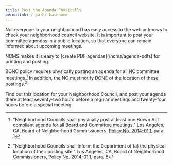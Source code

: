 ```yaml
---
title: Post the Agenda Physically
permalink: /:path/:basename
---
```


Not everyone
in your neighborhood
has easy access
to the web
or knows to check
your neighborhood council website.
It is important to post
your committee agendas
in a public location,
so that everyone
can remain informed
about upcoming meetings.

<aside class="callout" role="complementary" markdown="1">
NCMS makes
it is easy
to [create PDF agendas](/ncms/agenda-pdfs)
for printing and posting.
</aside>

BONC policy requires
physically posting an agenda
for all NC committee meetings.[^bonc2014011]
In addition,
the NC must notify DONE
of the location
of these postings.[^postinglocation]

Find out this location
for your Neighborhood Council,
and post your agenda there
at least seventy-two hours
before a regular meetings
and twenty-four hours
before a special meeting.

[^bonc2014011]:
      "Neighborhood Councils shall
      physically post
      at least one
      Brown Act compliant agenda
      for all Board and Committee meetings."
      Los Angeles, CA,
      Board of Neighborhood Commissioners,
      [Policy No. 2014-01.1,](https://empowerla.org/wp-content/uploads/2012/03/NC-AGENDA-POSTING-REQUIREMENTS_2014-01.1_revised-08-18-14.pdf)
      para. 1

[^postinglocation]:
      "Neighborhood Councils shall inform the Department
      of (a) the physical location
      of their posting site."
      Los Angeles, CA,
      Board of Neighborhood Commissioners,
      [Policy No. 2014-01.1,](https://empowerla.org/wp-content/uploads/2012/03/NC-AGENDA-POSTING-REQUIREMENTS_2014-01.1_revised-08-18-14.pdf)
      para. 5
